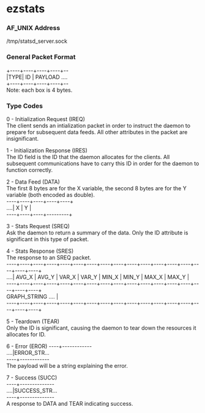 # ezstats

### AF_UNIX Address
/tmp/statsd_server.sock

### General Packet Format
+----+----+----+----+--  
|TYPE| ID | PAYLOAD ....  
+----+----+----+----+--  
Note: each box is 4 bytes.

### Type Codes
0 - Initialization Request (IREQ)    
The client sends an intialization packet in order to instruct the daemon to
prepare for subsequent data feeds. All other attributes in the packet are
insignificant.  

1 - Initialization Response (IRES)  
The ID field is the ID that the daemon allocates for the clients. All
subsequent communications have to carry this ID in order for the
daemon to function correctly.

2 - Data Feed (DATA)  
The first 8 bytes are for the X variable, the second 8 bytes are for the
Y variable (both encoded as double).  
----+----+----+----+----+  
....|    X    |    Y    |  
----+----+----+---------+  

3 - Stats Request (SREQ)  
Ask the daemon to return a summary of the data. Only the ID attribute is
significant in this type of packet.

4 - Stats Response (SRES)  
The response to an SREQ packet.  
----+----+----+----+----+----+----+----+----+----+----+----+----+----+----+----+----+  
....|  AVG_X  |  AVG_Y  |  VAR_X  |  VAR_Y  |  MIN_X  |  MIN_Y  |  MAX_X  |  MAX_Y  |  
----+----+----+----+----+----+----+----+----+----+----+----+----+----+----+----+----+  
GRAPH_STRING ....                                                                   |  
----+----+----+----+----+----+----+----+----+----+----+----+----+----+----+----+----+  

5 - Teardown (TEAR)  
Only the ID is significant, causing the daemon to tear down the resources it allocates
for ID.

6 - Error (EROR)
----+------------  
....|ERROR_STR...  
----+------------  
The payload will be a string explaining the error.

7 - Success (SUCC)  
----+--------------  
....|SUCCESS_STR...  
----+--------------  
A response to DATA and TEAR indicating success.

